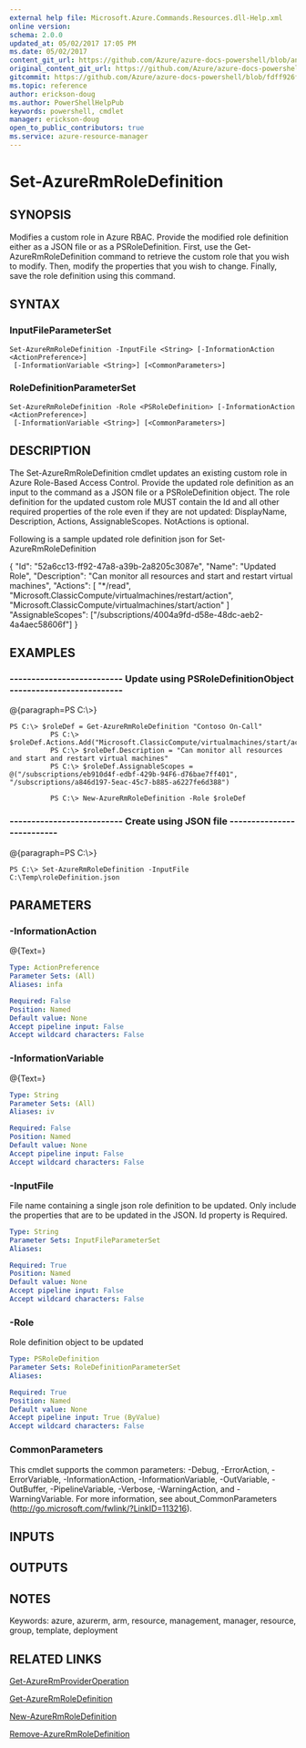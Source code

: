 ```yaml
---
external help file: Microsoft.Azure.Commands.Resources.dll-Help.xml
online version:
schema: 2.0.0
updated_at: 05/02/2017 17:05 PM
ms.date: 05/02/2017
content_git_url: https://github.com/Azure/azure-docs-powershell/blob/anne052617/azureps-cmdlets-docs/ResourceManager/AzureRM.Resources/v2.0.3/Set-AzureRmRoleDefinition.md
original_content_git_url: https://github.com/Azure/azure-docs-powershell/blob/anne052617/azureps-cmdlets-docs/ResourceManager/AzureRM.Resources/v2.0.3/Set-AzureRmRoleDefinition.md
gitcommit: https://github.com/Azure/azure-docs-powershell/blob/fdff926f5dd35f9020f210f87b450464ba162edc
ms.topic: reference
author: erickson-doug
ms.author: PowerShellHelpPub
keywords: powershell, cmdlet
manager: erickson-doug
open_to_public_contributors: true
ms.service: azure-resource-manager
---
```


# Set-AzureRmRoleDefinition

## SYNOPSIS
Modifies a custom role in Azure RBAC.
Provide the modified role definition either as a JSON file or as a PSRoleDefinition.
First, use the Get-AzureRmRoleDefinition command to retrieve the custom role that you wish to modify.
Then, modify the properties that you wish to change.
Finally, save the role definition using this command.

## SYNTAX

### InputFileParameterSet
```
Set-AzureRmRoleDefinition -InputFile <String> [-InformationAction <ActionPreference>]
 [-InformationVariable <String>] [<CommonParameters>]
```

### RoleDefinitionParameterSet
```
Set-AzureRmRoleDefinition -Role <PSRoleDefinition> [-InformationAction <ActionPreference>]
 [-InformationVariable <String>] [<CommonParameters>]
```

## DESCRIPTION
The Set-AzureRmRoleDefinition cmdlet updates an existing custom role in Azure Role-Based Access Control.
Provide the updated role definition as an input to the command as a JSON file or a PSRoleDefinition object.
The role definition for the updated custom role MUST contain the Id and all other required properties of the role even if they are not updated: DisplayName, Description, Actions, AssignableScopes.
NotActions is optional.

Following is a sample updated role definition json for Set-AzureRmRoleDefinition

{
        "Id": "52a6cc13-ff92-47a8-a39b-2a8205c3087e",
        "Name": "Updated Role",
        "Description": "Can monitor all resources and start and restart virtual machines",
        "Actions":
        \[
            "*/read",
            "Microsoft.ClassicCompute/virtualmachines/restart/action",
            "Microsoft.ClassicCompute/virtualmachines/start/action"
        \]
        "AssignableScopes": \["/subscriptions/4004a9fd-d58e-48dc-aeb2-4a4aec58606f"\]
    }

## EXAMPLES

### --------------------------  Update using PSRoleDefinitionObject  --------------------------
@{paragraph=PS C:\\\>}



```
PS C:\> $roleDef = Get-AzureRmRoleDefinition "Contoso On-Call"
          PS C:\> $roleDef.Actions.Add("Microsoft.ClassicCompute/virtualmachines/start/action")
          PS C:\> $roleDef.Description = "Can monitor all resources and start and restart virtual machines"
          PS C:\> $roleDef.AssignableScopes = @("/subscriptions/eb910d4f-edbf-429b-94F6-d76bae7ff401", "/subscriptions/a846d197-5eac-45c7-b885-a6227fe6d388")

          PS C:\> New-AzureRmRoleDefinition -Role $roleDef
```

### --------------------------  Create using JSON file  --------------------------
@{paragraph=PS C:\\\>}



```
PS C:\> Set-AzureRmRoleDefinition -InputFile C:\Temp\roleDefinition.json
```

## PARAMETERS

### -InformationAction
@{Text=}

```yaml
Type: ActionPreference
Parameter Sets: (All)
Aliases: infa

Required: False
Position: Named
Default value: None
Accept pipeline input: False
Accept wildcard characters: False
```

### -InformationVariable
@{Text=}

```yaml
Type: String
Parameter Sets: (All)
Aliases: iv

Required: False
Position: Named
Default value: None
Accept pipeline input: False
Accept wildcard characters: False
```

### -InputFile
File name containing a single json role definition to be updated.
Only include the properties that are to be updated in the JSON.
Id property is Required.

```yaml
Type: String
Parameter Sets: InputFileParameterSet
Aliases: 

Required: True
Position: Named
Default value: None
Accept pipeline input: False
Accept wildcard characters: False
```

### -Role
Role definition object to be updated

```yaml
Type: PSRoleDefinition
Parameter Sets: RoleDefinitionParameterSet
Aliases: 

Required: True
Position: Named
Default value: None
Accept pipeline input: True (ByValue)
Accept wildcard characters: False
```

### CommonParameters
This cmdlet supports the common parameters: -Debug, -ErrorAction, -ErrorVariable, -InformationAction, -InformationVariable, -OutVariable, -OutBuffer, -PipelineVariable, -Verbose, -WarningAction, and -WarningVariable. For more information, see about_CommonParameters (http://go.microsoft.com/fwlink/?LinkID=113216).

## INPUTS

## OUTPUTS

## NOTES
Keywords: azure, azurerm, arm, resource, management, manager, resource, group, template, deployment

## RELATED LINKS

[Get-AzureRmProviderOperation]()

[Get-AzureRmRoleDefinition]()

[New-AzureRmRoleDefinition]()

[Remove-AzureRmRoleDefinition]()

